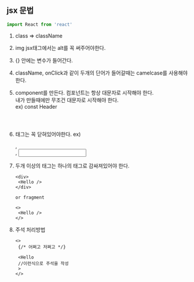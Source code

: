 ## jsx 문법

~~~javascript
import React from 'react'
~~~



1. class => className

2. img jsx태그에서는 alt를 꼭 써주어야한다.

3. {} 안에는 변수가 들어간다.

4. className, onClick과 같이 두개의 단어가 들어갈때는 camelcase를 사용해야 한다.

5. component를 만든다. 컴포넌트는 항상 대문자로 시작해야 한다.  
   내가 만들때에만 무조건 대문자로 시작해야 한다.  
   ex) const Header <Header>

6. 태그는 꼭 닫혀있어야한다.
   ex) <div></div>, <br />, <input />

7. 두개 이상의 태그는 하나의 태그로 감싸져있어야 한다.  

   ~~~
   <div>
   	<Hello />
   </div>
   
   or fragment
   
   <>
   	<Hello />
   </>
   ~~~

8. 주석 처리방법   

   ~~~
   <>
    {/* 어쩌고 저쩌고 */}
    
    <Hello 
    //이런식으로 주석을 작성
    >
   </>
   ~~~

   
